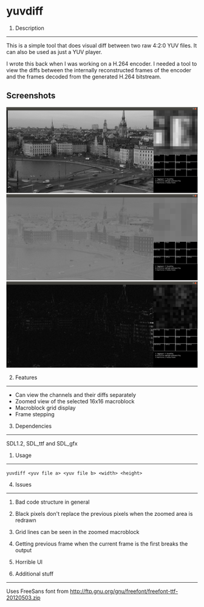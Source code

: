 yuvdiff
========

1. Description 
-----------

This is a simple tool that does visual diff between two raw 4:2:0 YUV files. It can also be used as just a YUV player. 

I wrote this back when I was working on a H.264 encoder. I needed a tool to view the diffs
between the internally reconstructed frames of the encoder and the frames decoded from the generated H.264 bitstream.

Screenshots
-----------
![Alt text](screens/screen1.png)
![Alt text](screens/screen2.png)
![Alt text](screens/screen3.png)

2. Features
-----------
  * Can view the channels and their diffs separately
  * Zoomed view of the selected 16x16 macroblock
  * Macroblock grid display
  * Frame stepping

3. Dependencies
-----------
SDL1.2, SDL_ttf and SDL_gfx 

1. Usage
-----------
`yuvdiff <yuv file a> <yuv file b> <width> <height>`


4. Issues
-----------
  1. Bad code structure in general
  2. Black pixels don't replace the previous pixels when the zoomed area is redrawn
  3. Grid lines can be seen in the zoomed macroblock
  4. Getting previous frame when the current frame is the first breaks the output
  5. Horrible UI

5. Additional stuff
-----------
Uses FreeSans font from http://ftp.gnu.org/gnu/freefont/freefont-ttf-20120503.zip
